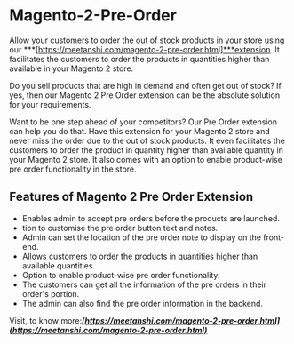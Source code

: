 # Magento-2-Pre-Order


Allow your customers to order the out of stock products in your store using our  ***[https://meetanshi.com/magento-2-pre-order.html]***extension. It facilitates the customers to order the products in quantities higher than available in your Magento 2 store.

Do you sell products that are high in demand and often get out of stock? If yes, then our Magento 2 Pre Order extension can be the absolute solution for your requirements.

 Want to be one step ahead of your competitors? Our Pre Order extension can help you do that. Have this extension for your Magento 2 store and never miss the order due to the out of stock products. It even facilitates the customers to order the product in quantity higher than available quantity in your Magento 2 store.
 It also comes with an option to enable product-wise pre order functionality in the store.


## Features of Magento 2 Pre Order Extension

*  Enables admin to accept pre orders before the products are launched.
*  tion to customise the pre order button text and notes.
*  Admin can set the location of the pre order note to display on the front-end.
*  Allows customers to order the products in quantities higher than available quantities.
*  Option to enable product-wise pre order functionality.
*  The customers can get all the information of the pre orders in their order's portion.
*  The admin can also find the pre order information in the backend.

Visit, to know more:***[https://meetanshi.com/magento-2-pre-order.html](https://meetanshi.com/magento-2-pre-order.html)***
